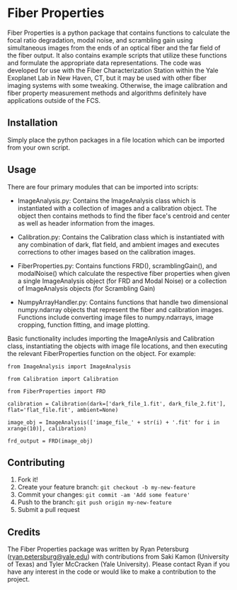 # Fiber Properties

Fiber Properties is a python package that contains functions to calculate the focal ratio degradation, modal noise, and scrambling gain using simultaneous images from the ends of an optical fiber and the far field of the fiber output. It also contains example scripts that utilize these functions and formulate the appropriate data representations. The code was developed for use with the Fiber Characterization Station within the Yale Exoplanet Lab in New Haven, CT, but it may be used with other fiber imaging systems with some tweaking. Otherwise, the image calibration and fiber property measurement methods and algorithms definitely have applications outside of the FCS.

## Installation

Simply place the python packages in a file location which can be imported from your own script.

## Usage

There are four primary modules that can be imported into scripts:

* ImageAnalysis.py: Contains the ImageAnalysis class which is instantiated with a collection of images and a calibration object. The object then contains methods to find the fiber face's centroid and center as well as header information from the images.
  
* Calibration.py: Contains the Calibration class which is instantiated with any combination of dark, flat field, and ambient images and executes corrections to other images based on the calibration images.
  
* FiberProperties.py: Contains functions FRD(), scramblingGain(), and modalNoise() which calculate the respective fiber properties when given a single ImageAnalysis object (for FRD and Modal Noise) or a collection of ImageAnalysis objects (for Scrambling Gain)
  
* NumpyArrayHandler.py: Contains functions that handle two dimensional numpy.ndarray objects that represent the fiber and calibration images. Functions include converting image files to numpy.ndarrays, image cropping, function fitting, and image plotting.
  
Basic functionality includes importing the ImageAnlysis and Calibration class, instantiating the objects with image file locations, and then executing the relevant FiberProperties function on the object. For example:

`from ImageAnalysis import ImageAnalysis`

`from Calibration import Calibration`

`from FiberProperties import FRD`

`calibration = Calibration(dark=['dark_file_1.fit', dark_file_2.fit'], flat='flat_file.fit', ambient=None)`

`image_obj = ImageAnalysis(['image_file_' + str(i) + '.fit' for i in xrange(10)], calibration)`

`frd_output = FRD(image_obj)`

## Contributing

1. Fork it!
2. Create your feature branch: `git checkout -b my-new-feature`
3. Commit your changes: `git commit -am 'Add some feature'`
4. Push to the branch: `git push origin my-new-feature`
5. Submit a pull request

## Credits

The Fiber Properties package was written by Ryan Petersburg (ryan.petersburg@yale.edu) with contributions from Saki Kamon (University of Texas) and Tyler McCracken (Yale University). Please contact Ryan if you have any interest in the code or would like to make a contribution to the project.

